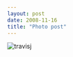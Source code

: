 ```yaml
---
layout: post
date: 2008-11-16
title: "Photo post"
---
```

![travisj](/images/d2b1d256967b806b2b438cb2c242e56561300614c45abdc5ae7a624998178322.jpg)

